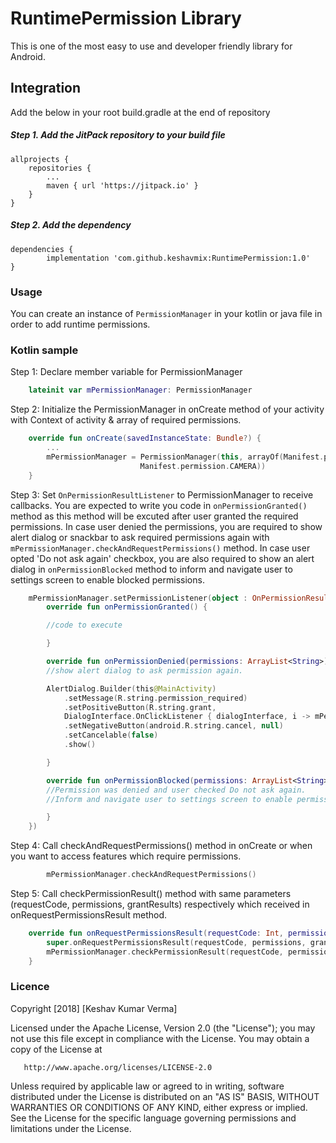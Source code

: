 # RuntimePermission Library

This is one of the most easy to use and developer friendly library for Android.

## Integration
Add the below in your root build.gradle at the end of repository

##### Step 1. Add the JitPack repository to your build file 
	allprojects {
		repositories {
			...
			maven { url 'https://jitpack.io' }
		}
	}
  
  ##### Step 2. Add the dependency
 	dependencies {
	        implementation 'com.github.keshavmix:RuntimePermission:1.0'
	}
	
### Usage

You can create an instance of `PermissionManager` in your kotlin or java file in order to add runtime permissions.

### Kotlin sample
Step 1: Declare member variable for PermissionManager

```kotlin
    lateinit var mPermissionManager: PermissionManager
```

Step 2: Initialize the PermissionManager in onCreate method of your activity with Context of activity & array of required permissions.

```kotlin
	override fun onCreate(savedInstanceState: Bundle?) {
		...
		mPermissionManager = PermissionManager(this, arrayOf(Manifest.permission.WRITE_EXTERNAL_STORAGE,
						     Manifest.permission.CAMERA))
	}
```

Step 3: Set ```OnPermissionResultListener``` to PermissionManager to receive callbacks.
	You are expected to write you code in ```onPermissionGranted()``` method as this method will be excuted after user granted the 		required permissions. In case user denied the permissions, you are required to show alert dialog or snackbar to ask required permissions again with ```mPermissionManager.checkAndRequestPermissions()``` method. In case user opted 'Do not ask again' checkbox, you are also required to show an alert dialog in ```onPermissionBlocked``` method to inform and navigate user to settings screen to enable blocked permissions.

```kotlin
	mPermissionManager.setPermissionListener(object : OnPermissionResultListener {
	    override fun onPermissionGranted() {

		//code to execute

	    }

	    override fun onPermissionDenied(permissions: ArrayList<String>) {
		//show alert dialog to ask permission again.

		AlertDialog.Builder(this@MainActivity)
			.setMessage(R.string.permission_required)
			.setPositiveButton(R.string.grant, 
			DialogInterface.OnClickListener { dialogInterface, i -> mPermissionManager.checkAndRequestPermissions() })
			.setNegativeButton(android.R.string.cancel, null)
			.setCancelable(false)
			.show()

	    }

	    override fun onPermissionBlocked(permissions: ArrayList<String>) {
		//Permission was denied and user checked Do not ask again. 
		//Inform and navigate user to settings screen to enable permissions.

	    }
	})
```	
	
Step 4: Call checkAndRequestPermissions() method in onCreate or when you want to access features which require permissions.
```kotlin
        mPermissionManager.checkAndRequestPermissions()
```

Step 5: Call checkPermissionResult() method with same parameters (requestCode, permissions, grantResults) respectively which received in onRequestPermissionsResult method.
```kotlin
	override fun onRequestPermissionsResult(requestCode: Int, permissions: Array<String>, grantResults: IntArray) {
		super.onRequestPermissionsResult(requestCode, permissions, grantResults)
		mPermissionManager.checkPermissionResult(requestCode, permissions, grantResults)
	}
```

### Licence
 Copyright [2018] [Keshav Kumar Verma]

   Licensed under the Apache License, Version 2.0 (the "License");
   you may not use this file except in compliance with the License.
   You may obtain a copy of the License at

       http://www.apache.org/licenses/LICENSE-2.0

   Unless required by applicable law or agreed to in writing, software
   distributed under the License is distributed on an "AS IS" BASIS,
   WITHOUT WARRANTIES OR CONDITIONS OF ANY KIND, either express or implied.
   See the License for the specific language governing permissions and
limitations under the License.
